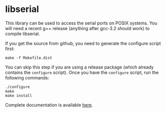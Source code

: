 libserial
=========

This library can be used to access the serial ports on POSIX
systems. You will need a recent g++ release (anything after gcc-3.2
should work) to compile libserial.

If you get the source from github, you need to generate the configure script first:

```
make -f Makefile.dist
```

You can skip this step if you are using a release package (which already contains the `configure` script). Once you have the `configure` script, run the following commands:

```shell
./configure 
make
make install
```

Complete documentation is available [here](http://libserial.readthedocs.io/en/latest/index.html).
